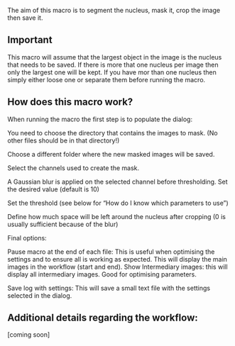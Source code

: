 The aim of this macro is to segment the nucleus, mask it, crop the image then save it.
## Important
This macro will assume that the largest object in the image is the nucleus that needs to be saved. If there is more that one nucleus per image then only the largest one will be kept. If you have mor than one nucleus then simply either loose one or separate them before running the macro.
## How does this macro work?
When running the macro the first step is to populate the dialog:

You need to choose the directory that contains the images to mask. (No other files should be in that directory!)

Choose a different folder where the new masked images will be saved.

Select the channels used to create the mask.

A Gaussian blur is applied on the selected channel before thresholding. Set the desired value (default is 10)

Set the threshold (see below for “How do I know which parameters to use”)

Define how much space will be left around the nucleus after cropping (0 is usually sufficient because of the blur)

Final options:

Pause macro at the end of each file: This is useful when optimising the settings and to ensure all is working as expected. This will display the main images in the workflow (start and end).
Show Intermediary images: this will display all intermediary images. Good for optimising parameters.

Save log with settings: This will save a small text file with the settings selected in the dialog.

 

## Additional details regarding the workflow:
[coming soon]
